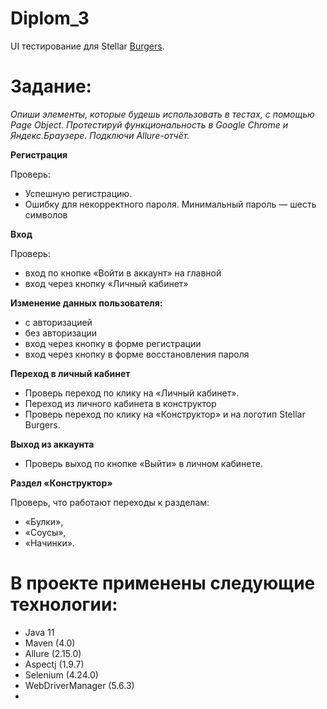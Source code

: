# Diplom_3

UI тестирование для Stellar [Burgers](https://stellarburgers.nomoreparties.site/).


# Задание:
_Опиши элементы, которые будешь использовать в тестах, с помощью Page Object.
Протестируй функциональность в Google Chrome и Яндекс.Браузере. 
Подключи Allure-отчёт._

**Регистрация**

Проверь:
- Успешную регистрацию.
- Ошибку для некорректного пароля. Минимальный пароль — шесть символов

**Вход**

Проверь:
- вход по кнопке «Войти в аккаунт» на главной
- вход через кнопку «Личный кабинет»

**Изменение данных пользователя:**
- с авторизацией
- без авторизации
- вход через кнопку в форме регистрации
- вход через кнопку в форме восстановления пароля

**Переход в личный кабинет**
- Проверь переход по клику на «Личный кабинет».
- Переход из личного кабинета в конструктор
- Проверь переход по клику на «Конструктор» и на логотип Stellar Burgers.

**Выход из аккаунта**
- Проверь выход по кнопке «Выйти» в личном кабинете.

**Раздел «Конструктор»**

Проверь, что работают переходы к разделам:
- «Булки»,
- «Соусы»,
- «Начинки».



# В проекте применены следующие технологии:

- Java 11
- Maven (4.0)
- Allure (2.15.0)
- Aspectj (1.9.7)
- Selenium (4.24.0)
- WebDriverManager (5.6.3)
- 
